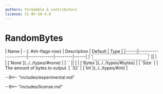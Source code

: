 ```yaml
---
authors: Formabble & contributors
license: CC-BY-SA-4.0
---
```



# RandomBytes

<div class="sh-parameters" markdown="1">
| Name | - {: #sh-flags-row} | Description | Default | Type |
|------|---------------------|-------------|---------|------|
| `<input>` || | | [`None`](../../types/#none) |
| `<output>` || | | [`Bytes`](../../types/#bytes) |
| `Size` |  | The amount of bytes to output. | `32` | [`Int`](../../types/#int) |

</div>

--8<-- "includes/experimental.md"



--8<-- "includes/license.md"


